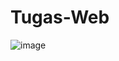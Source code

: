 # Tugas-Web
![image](https://github.com/user-attachments/assets/558769ff-919c-4a05-bc5d-f2cdbd47516e)
